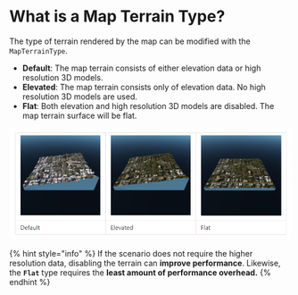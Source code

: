 # What is a Map Terrain Type?



The type of terrain rendered by the map can be modified with the `MapTerrainType`.

* **Default**: The map terrain consists of either elevation data or high resolution 3D models.
* **Elevated**: The map terrain consists only of elevation data. No high resolution 3D models are used.
* **Flat**: Both elevation and high resolution 3D models are disabled. The map terrain surface will be flat.

![Map terrain types: default, elevated and flat.](../../../.gitbook/assets/mapterraintype.png)

{% hint style="info" %}
 If the scenario does not require the higher resolution data, disabling the terrain can **improve performance**. Likewise, the **`Flat`** type requires the **least amount of performance overhead.**
{% endhint %}

